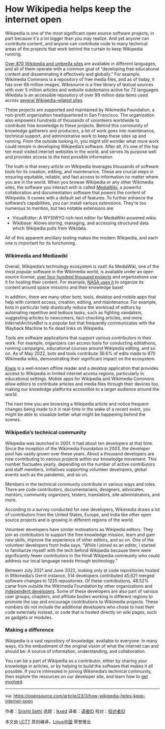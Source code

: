 [#]: subject: "How Wikipedia helps keep the internet open"
[#]: via: "https://opensource.com/article/23/3/how-wikipedia-helps-keep-internet-open"
[#]: author: "Srishti Sethi https://opensource.com/users/srishakatux-0"
[#]: collector: "lkxed"
[#]: translator: " "
[#]: reviewer: " "
[#]: publisher: " "
[#]: url: " "

How Wikipedia helps keep the internet open
======

Wikipedia is one of the most significant open source software projects, in part because it's a lot bigger than you may realize. And yet anyone can contribute content, and anyone can contribute code to many technical areas of the projects that work behind the curtain to keep Wikipedia running.

[Over 870 Wikipedia and umbrella sites][1] are available in different languages, and all of them operate with a common goal of “developing free educational content and disseminating it effectively and globally.” For example, Wikimedia Commons is a repository of free media files, and as of today, it has over 68 million images. Wikisource is a free library of textual sources with over 5 million articles and website subdomains active for 72 languages. Wikidata is an accessible repository of over 99 million data items used across [several Wikipedia-related sites][2].

These projects are supported and maintained by Wikimedia Foundation, a non-profit organization headquartered in San Francisco. The organization also empowers hundreds of thousands of volunteers worldwide to contribute free knowledge to these projects. Behind this community of knowledge gatherers and producers, a lot of work goes into maintenance, technical support, and administrative work to keep these sites up and running. From the outside looking in, you might still wonder what more work could remain in developing Wikipedia’s software. After all, it’s one of the top ten most visited internet websites in the world, and serves its purpose well and provides access to the best possible information.

The truth is that every article on Wikipedia leverages thousands of software tools for its creation, editing, and maintenance. These are crucial steps in ensuring equitable, reliable, and fast access to information no matter where you are in the world. When you browse Wikipedia or any other Wikimedia sites, the software you interact with is called [MediaWiki][3], a powerful collaboration and documentation software that powers the content of Wikipedia. It comes with a default set of features. To further enhance the software’s capabilities, you can install various extensions. They’re too numerous to mention, but two notable extensions are:

- VisualEditor: A WYSIWYG rich-text editor for MediaWiki-powered wikis
- Wikibase: Allows storing, managing, and accessing structured data which Wikipedia pulls from Wikidata.

All of this apparent ancillary tooling makes the modern Wikipedia, and each one is important for its functioning.

### Wikimedia and Mediawiki

Overall, Wikipedia’s technology ecosystem is vast! As MediaWiki, one of the most popular software in the Wikimedia world, is available under an open source license, [over four hundred thousand projects][4] and organizations use it for hosting their content. For example, [NASA uses it][5] to organize its content around space missions and their knowledge base!

In addition, there are many other bots, tools, desktop and mobile apps that help with content access, creation, editing, and maintenance. For example, bots in particular help drastically reduce the workload of editors by automating repetitive and tedious tasks, such as fighting vandalism, suggesting articles to newcomers, fact-checking articles, and more. InternetArchiveBot is a popular bot that frequently communicates with the Wayback Machine to fix dead links on Wikipedia.

Tools are software applications that support various contributors in their work. For example, organizers can access tools for conducting editathons, running campaigns, educational courses around Wikipedia editing, and so on. As of May 2022, bots and tools contribute 36.6% of edits made to 870 Wikimedia wikis, demonstrating their significant impact on the ecosystem.

[Kiwix][6] is a well-known offline reader and a desktop application that provides access to Wikipedia in limited internet access regions, particularly in educational settings. Mobile apps for Wikipedia and Wikimedia Commons allow editors to contribute articles and media files through their devices too, making our knowledge platforms accessible to a larger audience around the world.

The next time you are browsing a Wikipedia article and notice frequent changes being made to it in real-time in the wake of a recent event, you might be able to visualize better what might be happening behind the scenes.

### Wikipedia’s technical community

Wikipedia was launched in 2001. It had about ten developers at that time. Since the inception of the Wikimedia Foundation in 2003, the developer pool has vastly grown over these years. About a thousand developers are now contributing to various projects within our knowledge movement. This number fluctuates yearly, depending on the number of active contributors and staff members, initiatives supporting volunteer developers, global events such as the pandemic, and so on.

Members in the technical community contribute in various ways and roles. There are code contributors, documentarians, designers, advocates, mentors, community organizers, testers, translators, site administrators, and more.

According to a survey conducted for new developers, Wikimedia draws a lot of contributors from the United States, Europe, and India like other open source projects and is growing in different regions of the world.

Volunteer developers have similar motivations as Wikipedia editors. They join as contributors to support the free knowledge mission, learn and gain new skills, improve the experience of other editors, and so on. One of the volunteer developers from India says, “While I joined as an editor, I started to familiarize myself with the tech behind Wikipedia because there were significantly fewer contributors in the Hindi Wikipedia community who could address our local language needs through technology.”

Between July 2021 and June 2022, looking only at code repositories hosted in Wikimedia’s Gerrit instance, 514 developers contributed 45,621 merged software changes to 1225 repositories. Of these contributions, 48.52% came from outside the Wikimedia Foundation by other organizations and [independent developers][7]. Some of these developers are also part of various user groups, chapters, and affiliate bodies working in different regions to promote the use and encourage contributions to Wikimedia projects. These numbers do not include the additional developers who chose to host their code externally instead, or code that is hosted directly on wiki pages, such as gadgets or modules.

### Making a difference

Wikipedia is a vast repository of knowledge, available to everyone. In many ways, it’s the embodiment of the original vision of what the internet can and should be: A source of information, understanding, and collaboration.

You can be a part of Wikipedia as a contributor, either by sharing your knowledge in articles, or by helping to build the software that makes it all possible. If you’re interested in joining Wikimedia’s technical community, then explore the resources on our developer site, and learn how to [get involved][8].

--------------------------------------------------------------------------------

via: https://opensource.com/article/23/3/how-wikipedia-helps-keep-internet-open

作者：[Srishti Sethi][a]
选题：[lkxed][b]
译者：[译者ID](https://github.com/译者ID)
校对：[校对者ID](https://github.com/校对者ID)

本文由 [LCTT](https://github.com/LCTT/TranslateProject) 原创编译，[Linux中国](https://linux.cn/) 荣誉推出

[a]: https://opensource.com/users/srishakatux-0
[b]: https://github.com/lkxed/
[1]: https://wikimediafoundation.org/our-work/wikimedia-projects/#a1-reference
[2]: https://meta.wikimedia.org/wiki/Wikimedia_wikis
[3]: https://www.mediawiki.org/wiki/MediaWiki
[4]: https://wikistats.wmcloud.org/
[5]: https://wikimediafoundation.org/news/2016/05/05/mediawiki-nasa/
[6]: https://meta.wikimedia.org/wiki/Kiwix
[7]: https://wikimedia.biterg.io/
[8]: https://developer.wikimedia.org/